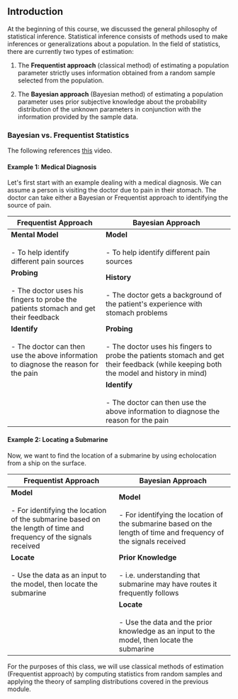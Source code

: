 ## Introduction

At the beginning of this course, we discussed the general philosophy of statistical inference. Statistical inference consists of methods used to make inferences or generalizations about a population. In the field of statistics, there are currently two types of estimation:

1. The **Frequentist approach** (classical method) of estimating a population parameter strictly uses information obtained from a random sample selected from the population.

1. The **Bayesian approach** (Bayesian method) of estimating a population parameter uses prior subjective knowledge about the probability distribution of the unknown parameters in conjunction with the information provided by the sample data.

### Bayesian vs. Frequentist Statistics

The following references [this](https://www.youtube.com/watch?v=r76oDIvwETI) video.

#### Example 1: Medical Diagnosis

Let's first start with an example dealing with a medical diagnosis. We can assume a person is visiting the doctor due to pain in their stomach. The doctor can take either a Bayesian or Frequentist approach to identifying the source of pain.

| Frequentist Approach                                                                                         | Bayesian Approach                                                                                                                                            |
| ------------------------------------------------------------------------------------------------------------ | ------------------------------------------------------------------------------------------------------------------------------------------------------------ |
| **Mental Model**<br><br>- To help identify different pain sources<br>                                        | **Model**<br><br>- To help identify different pain sources                                                                                                   |
| **Probing**<br><br>- The doctor uses his fingers to probe the patients stomach and get their feedback<br>    | **History**<br><br>- The doctor gets a background of the patient's experience with stomach problems<br>                                                      |
| **Identify**<br><br>- The doctor can then use the above information to diagnose the reason for the pain <br> | **Probing**<br><br>- The doctor uses his fingers to probe the patients stomach and get their feedback (while keeping both the model and history in mind)<br> |
|                                                                                                              | **Identify**<br><br>- The doctor can then use the above information to diagnose the reason for the pain                                                      |
#### Example 2: Locating a Submarine

Now, we want to find the location of a submarine by using echolocation from a ship on the surface.

| Frequentist Approach                                                                                                                   | Bayesian Approach                                                                                                                  |
| -------------------------------------------------------------------------------------------------------------------------------------- | ---------------------------------------------------------------------------------------------------------------------------------- |
| **Model**<br><br>- For identifying the location of the submarine based on the length of time and frequency of the signals received<br> | **Model**<br><br>- For identifying the location of the submarine based on the length of time and frequency of the signals received |
| **Locate**<br><br>- Use the data as an input to the model, then locate the submarine <br>                                              | **Prior Knowledge**<br><br>- i.e. understanding that submarine may have routes it frequently follows <br>                          |
|                                                                                                                                        | **Locate**<br><br>- Use the data and the prior knowledge as an input to the model, then locate the submarine                       |
For the purposes of this class, we will use classical methods of estimation (Frequentist approach) by computing statistics from random samples and applying the theory of sampling distributions covered in the previous module.